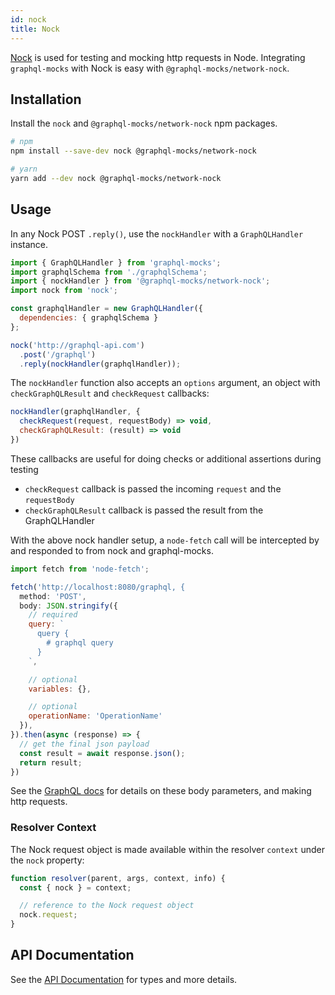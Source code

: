 ```yaml
---
id: nock
title: Nock
---
```


[Nock](https://github.com/nock/nock) is used for testing and mocking http requests in Node. Integrating `graphql-mocks` with Nock is easy with `@graphql-mocks/network-nock`.

## Installation

Install the `nock` and  `@graphql-mocks/network-nock` npm packages.

```bash
# npm
npm install --save-dev nock @graphql-mocks/network-nock

# yarn
yarn add --dev nock @graphql-mocks/network-nock
```

## Usage

In any Nock POST `.reply()`, use the `nockHandler` with a `GraphQLHandler` instance.

```js
import { GraphQLHandler } from 'graphql-mocks';
import graphqlSchema from './graphqlSchema';
import { nockHandler } from '@graphql-mocks/network-nock';
import nock from 'nock';

const graphqlHandler = new GraphQLHandler({
  dependencies: { graphqlSchema }
};

nock('http://graphql-api.com')
  .post('/graphql')
  .reply(nockHandler(graphqlHandler));
```

The `nockHandler` function also accepts an `options` argument, an object with `checkGraphQLResult` and `checkRequest` callbacks:

```js
nockHandler(graphqlHandler, {
  checkRequest(request, requestBody) => void,
  checkGraphQLResult: (result) => void
})
```

These callbacks are useful for doing checks or additional assertions during testing
* `checkRequest` callback is passed the incoming `request` and the `requestBody`
* `checkGraphQLResult` callback is passed the result from the GraphQLHandler

With the above nock handler setup, a `node-fetch` call will be intercepted by and responded to from nock and graphql-mocks.

```js
import fetch from 'node-fetch';

fetch('http://localhost:8080/graphql, {
  method: 'POST',
  body: JSON.stringify({
    // required
    query: `
      query {
        # graphql query
      }
    `,

    // optional
    variables: {},

    // optional
    operationName: 'OperationName'
  }),
}).then(async (response) => {
  // get the final json payload
  const result = await response.json();
  return result;
})
```

See the [GraphQL docs](https://graphql.org/learn/serving-over-http/#post-request) for details on these body parameters, and making http requests.

### Resolver Context

The Nock request object is made available within the resolver `context` under the `nock` property:

```js
function resolver(parent, args, context, info) {
  const { nock } = context;

  // reference to the Nock request object
  nock.request;
}
```

## API Documentation

See the [API Documentation](/api/network-nock/) for types and more details.
